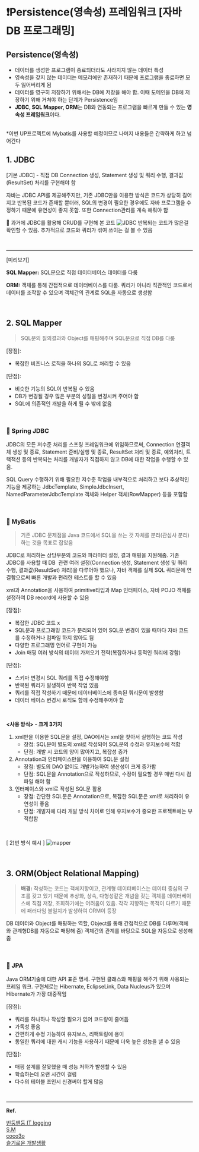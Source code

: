 # ❗️Persistence(영속성) 프레임워크 [자바 DB 프로그래밍]

## Persistence(영속성)
- 데이터를 생성한 프로그램이 종료되더라도 사라지지 않는 데이터 특성
- 영속성을 갖지 않는 데이터는 메모리에만 존재하기 때문에 프로그램을 종료하면 모두 잃어버리게 됨
- 데이터를 영구히 저장하기 위해서는 DB에 저장을 해야 함. 이때 도메인을 DB에 저장하기 위해 거쳐야 하는 단계가 Persistence임
- **JDBC, SQL Mapper, ORM**는 DB와 연동되는 프로그램을 빠르게 만들 수 있는 **영속성 프레임워크**이다. 

<br/>
*이번 UP프로젝트에 Mybatis를 사용할 예정이므로 나머지 내용들은 간략하게 하고 넘어간다

<br/>

## 1. JDBC
    
   [기본 JDBC] - 직접 DB Connection 생성, Statement 생성 및 쿼리 수행, 결과값(ResultSet) 처리를 구현해야 함

   자바는 JDBC API를 제공해주지만, 기존 JDBC만을 이용한 방식은 코드가 상당히 길어지고 반복된 코드가 존재할 뿐더러, SQL의 변경이 필요한 경우에도 자바 프로그램을 수정하기 때문에 유연성이 좋지 못함. 또한 Connection관리를 계속 해줘야 함
   <br/>

   🌟 과거에 JDBC를 활용해 CRUD를 구현해 본 코드
    ![JDBC](./images/JDBC.png)
    반복되는 코드가 많은걸 확인할 수 있음. 추가적으로 코드와 쿼리가 섞여 쓰이는 걸 볼 수 있음

<br/>

---

[미리보기]

**SQL Mapper:** SQL문으로 직접 데이터베이스 데이터를 다룸
<br/>

**ORM:** 객체를 통해 간접적으로 데이터베이스를 다룸. 쿼리가 아니라 직관적인 코드로서 데이터를 조작할 수 있으며 객체간의 관계로 SQL을 자동으로 생성함 

<br/>

## 2. SQL Mapper
   > SQL문의 질의결과와 Object를 매핑해주며 SQL문으로 직접 DB를 다룸

[장점]: 
- 복잡한 비즈니스 로직을 하나의 SQL로 처리할 수 있음
  
[단점]: 
- 비슷한 기능의 SQL이 반복될 수 있음
- DB가 변경될 경우 많은 부분의 성질을 변경시켜 주어야 함
- SQL에 의존적인 개발을 하게 될 수 밖에 없음 

<br/>

### 📍 Spring JDBC
JDBC의 모든 저수준 처리를 스프링 프레임워크에 위임하므로써, Connection 연결객체 생성 및 종료, Statement 준비/실행 및 종료, ResultSet 처리 및 종료, 예외처리, 트랙잭션 등의 반복되는 처리를 개발자가 직접하지 않고 DB에 대한 작업을 수행할 수 있음.

SQL Query 수행하기 위해 필요한 저수준 작업을 내부적으로 처리하고 보다 추상적인 기능을 제공하는 JdbcTemplate, SimpleJdbcInsert, NamedParameterJdbcTemplate 객체와 Helper 객체(RowMapper) 등을 포함함

<br/>

### 📍 MyBatis 
> 기존 JDBC 문제점을 Java 코드에서 SQL을 쓰는 것 자체를 분리(관심사 분리)하는 것을 목표로 잡았음

JDBC로 처리하는 상당부분의 코드와 파라미터 설정, 결과 매핑을 지원해줌. 기존 JDBC를 사용할 때 DB  관련 여러 설정(Connection 생성, Statement 생성 및 쿼리 수행, 결과값(ResultSet) 처리)을 다루어야 했으나, 자바 객체를 실제 SQL 쿼리문에 연결함으로써 빠른 개발과 편리한 테스트를 할 수 있음

xml과 Annotation을 사용하여 primitive타입과 Map 인터페이스, 자바 POJO 객체를 설정하여 DB record에 사용할 수 있음 

[장점]: 
- 복잡한 JDBC 코드 x
- SQL문과 프로그래밍 코드가 분리되어 있어 SQL문 변경이 있을 때마다 자바 코드를 수정하거나 컴파일 하지 않아도 됨
- 다양한 프로그래밍 언어로 구현이 가능 
- Join 매핑 여러 방식의 데이터 가져오기 전략(복잡하거나 동적인 쿼리에 강함)

[단점]: 
- 스키마 변경시 SQL 쿼리를 직접 수정해야함
- 반복된 쿼리가 발생하여 반복 작업 있음
- 쿼리를 직접 작성하기 때문에 데이터베이스에 종속된 쿼리문이 발생함
- 데이터 베이스 변경시 로직도 함께 수정해주어야 함

<br/>

**<사용 방식> - 크게 3가지**
1) xml만을 이용한 SQL문을 설정, DAO에서는 xml을 찾아서 실행하는 코드 작성
   - 장점: SQL문이 별도의 xml로 작성되어 SQL문의 수정과 유지보수에 적합
   - 단점: 개발 시 코드의 양이 많아지고, 복잡성 증가
2) Annotation과 인터페이스만을 이용하여 SQL문 설정
   - 장점: 별도의 DAO 없이도 개발가능하여 생산성이 크게 증가함
   - 단점: SQL문을 Annotation으로 작성하므로, 수정이 필요할 경우 매번 다시 컴파일 해야 함
3) 인터페이스와 xml로 작성된 SQL문 활용
   - 장점: 간단한 SQL문은 Annotation으로, 복잡한 SQL문은 xml로 처리하여 유연성이 좋음
   - 단점: 개발자에 다라 개발 방식 차이로 인해 유지보수가 중요한 프로젝트에는 부적합함

<br/>

[ 2)번 방식 예시 ]
![mapper](./images/mapper.png)


<br/>

## 3. ORM(Object Relational Mapping)
> **배경:** 작성하는 코드는 객체지향이고, 관계형 데이터베이스는 데이터 중심의 구조를 갖고 있기 때문에 추상화, 상속, 다형성같은 개념을 갖는 객체를 데이터베이스에 직접 저장, 조회하기에는 어려움이 있음. 각각 지향하는 목적이 다르기 때문에 패러다임 불일치가 발생하여 ORM이 등장

DB 데이터와 Object를 매핑하는 역할, Object를 통해 간접적으로 DB를 다루며(객체와 관계형DB를 자동으로 매핑해 줌) 객체간의 관계를 바탕으로 SQL을 자동으로 생성해 줌

<br/>

### 📍 JPA
Java ORM기술에 대한 API 표준 명세. 구현된 클래스와 매핑을 해주기 위해 사용되는 프레임 워크. 구현체로는 Hibernate, EclipseLink, Data Nucleus가 있으며 Hibernate가 가장 대중적임

[장점]: 
- 쿼리를 하나하나 작성할 필요가 없어 코드량이 줄어듬
- 가독성 좋음
- 간편하게 수정 가능하여 유지보스, 리팩토링에 용이
- 동일한 쿼리에 대한 캐시 기능을 사용하기 때문에 더욱 높은 성능을 낼 수 있음

[단점]: 
- 매핑 설계를 잘못했을 때 성능 저하가 발생할 수 있음
- 학습하는데 오랜 시간이 걸림
- 다수의 테이블 조인시 신경써야 할게 많음


<br/>

----
**Ref.**

[빈둥벤둥 IT logging](https://moonsbeen.tistory.com/316)
<br/>
[S.M](https://sm-studymemo.tistory.com/95)
<br/>
[coco3o](https://dev-coco.tistory.com/76)
<br/>
[슬기로운 개발생활](https://dev-coco.tistory.com/m/77)
